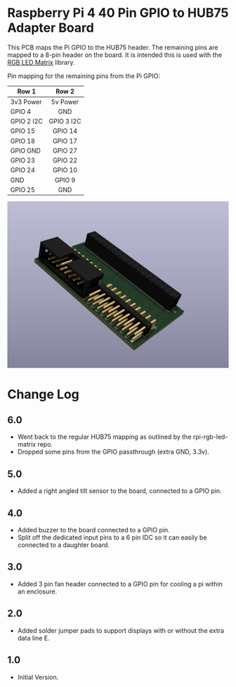 # Raspberry Pi 4 40 Pin GPIO to HUB75 Adapter Board

This PCB maps the Pi GPIO to the HUB75 header. The remaining pins are mapped to a 8-pin header on the board. It is intended this is used with the [RGB LED Matrix](https://github.com/hzeller/rpi-rgb-led-matrix/tree/master) library.

Pin mapping for the remaining pins from the Pi GPIO:

|Row 1     | Row 2    |
|----------|:--------:|
|3v3 Power |5v Power  |
|GPIO 4    |GND       |
|GPIO 2 I2C|GPIO 3 I2C|
|GPIO 15   |GPIO 14   |
|GPIO 18   |GPIO 17   |
|GPIO GND  |GPIO 27   |
|GPIO 23   |GPIO 22   |
|GPIO 24   |GPIO 10   |
|GND       |GPIO 9    |
|GPIO 25   |GND       |

![](image.png)

# Change Log

## 6.0
-  Went back to the regular HUB75 mapping as outlined by the rpi-rgb-led-matrix repo.
-  Dropped some pins from the GPIO passthrough (extra GND, 3.3v).

## 5.0
-  Added a right angled tilt sensor to the board, connected to a GPIO pin.

## 4.0
-  Added buzzer to the board connected to a GPIO pin.
-  Split off the dedicated input pins to a 6 pin IDC so it can easily be connected to a daughter board.

## 3.0
-  Added 3 pin fan header connected to a GPIO pin for cooling a pi within an enclosure.

## 2.0
-  Added solder jumper pads to support displays with or without the extra data line E.

## 1.0
- Initial Version.